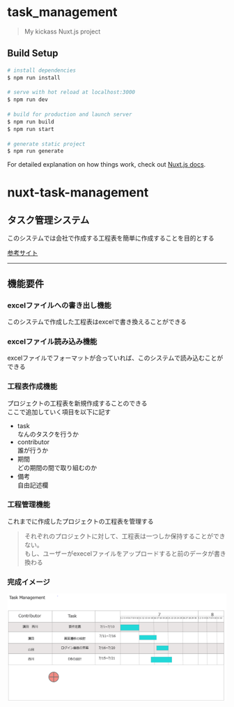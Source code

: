 # task_management

> My kickass Nuxt.js project

## Build Setup

``` bash
# install dependencies
$ npm run install

# serve with hot reload at localhost:3000
$ npm run dev

# build for production and launch server
$ npm run build
$ npm run start

# generate static project
$ npm run generate
```

For detailed explanation on how things work, check out [Nuxt.js docs](https://nuxtjs.org).

# nuxt-task-management

## タスク管理システム

このシステムでは会社で作成する工程表を簡単に作成することを目的とする  

[参考サイト](https://qiita.com/GussieTech/items/23c23608daf62017230b)

----
## 機能要件   

### excelファイルへの書き出し機能
このシステムで作成した工程表はexcelで書き換えることができる  

### excelファイル読み込み機能  
excelファイルでフォーマットが合っていれば、このシステムで読み込むことができる  

### 工程表作成機能   
プロジェクトの工程表を新規作成することのできる   
ここで追加していく項目を以下に記す

- task  
なんのタスクを行うか  
- contributor  
誰が行うか  
- 期間  
どの期間の間で取り組むのか 
- 備考  
自由記述欄

### 工程管理機能  
これまでに作成したプロジェクトの工程表を管理する  
> それぞれのプロジェクトに対して、工程表は一つしか保持することができない。  
もし、ユーザーがexecelファイルをアップロードすると前のデータが書き換わる  

### 完成イメージ

![image](https://github.com/16francs/task-management/blob/master/image/image.PNG)

